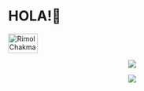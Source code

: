 # HOLA!👋










<a href="https://dev.to/rimolch">
  <p style = border-radius: 90%;>
  <img align="center" src="https://d2fltix0v2e0sb.cloudfront.net/dev-badge.svg" alt="Rimol Chakma's DEV Profile" height="40" width="60">
    </p>
</a>

<!--
**rimolch/rimolch** is a ✨ _special_ ✨ repository because its `README.md` (this file) appears on your GitHub profile.

Here are some ideas to get you started:

- 🔭 I’m currently working on ...
- 🌱 I’m currently learning ...
- 👯 I’m looking to collaborate on ...
- 🤔 I’m looking for help with ...
- 💬 Ask me about ...
- 📫 How to reach me: ...
- 😄 Pronouns: ...
- ⚡ Fun fact: ...
-->

  


  <p align="center">
     <img src="https://github-readme-stats.vercel.app/api/top-langs/?username=rimolch">
   </p>

  <p align="center">
  <img src="https://github-readme-stats.vercel.app/api?username=rimolch&show_icons=true&theme=dracula" />
  </p>














